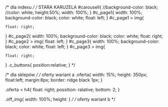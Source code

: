 <!-- ten taki śmieszn't cośek
<div id='fixed_panel'> 	
    <a class="fmenulink" href='./salon.php'> Salon </a>
  <a class="fmenulink" id='login_button' href='./logowanie.php'> <img src='./images/rim.svg' alt="Logowanie/Rejestracja" height='64'></a>
  <a class="fmenulink" href='./parts.php'> Warsztat </a> 	
</div>
-->

<!--
  STARA KARUZELA
<script type="text/javascript">
  page = 1;
  c_length = 3;
  function carousel_slide(side){
    if(side=='right'){
      document.getElementById('c_page'+page).style = 'display:none';
      page++;
      if(page>c_length){
        page = 1;
      }
      //console.log('teraz powinna się wyświetlić strona nr'+page)
      document.getElementById('c_page'+page).style = 'display:block';
    }
    if(side=='left'){
      document.getElementById('c_page'+page).style = 'display:none';
      page-=1;
      if(page<1){
        page = 3;
      }
      //console.log('teraz powinna się wyświetlić strona nr'+page)
      document.getElementById('c_page'+page).style = 'display:block';
    }
  }
</script>

  <div id='carousell'>
  <button class='c_buttons' onclick="carousel_slide('left');">⬅</button>

  <span id='c_page1' style='display:block'> 
    <img src='./images/c1.jpg' class='c_img'  height='100%' alt='Coś poszło nie tak... Spróbuj odświerzyć stronę'> <h2>BMW X5 PO NOWEMU</h2> Odkryj nową odsłone tej bestii odkręconej na maxa przez speców z LAS CZARNAS CUSTOMS </br></br> <button onclick="window.location="ofert.php?t='car'&id='abcdefg'">SPRAWDŹ TERAZ</button>
  </span> 
  <span id='c_page2' style='display:none'> 
    <img src='./images/c3.jpg' class='c_img' height='100%' alt='Coś poszło nie tak... Spróbuj odświerzyć stronę'> <h2>PO WIELU LATACH PRACY MATI MARKOWSKI PRZECHODZI NA MEMRYTURĘ</h2>Mati Markowski stuningował wiele samochodów w naszej firmie i opchnoł niezliczone ilości złomu naiwnym klientom (po lewej przykład). W dniu 29.09.2023 przeszedł on na zasłużoną emeryturę. Prawdopodobnie zostałby dłużej gdyby nie zachorował na liżme. <br> <i style='font-size:12px'>&nbsp&nbsp&nbsp&nbsp Jaką liżme?</i>
  </span>	
  <span id='c_page3' style='display:none'> 
    <img src='./images/rim.svg' class='c_img' height='100%' alt='Coś poszło nie tak... Spróbuj odświerzyć stronę'> <h2>ZBIERAJ RIM POINTS ABY DOSTAĆ NAGRODY</h2>Nasza firma wprowadziła nowy system lojalnościowy - RIM POINTS. Za każdy zakup oraz usługę dostajesz RIM POINTS, które potem możesz wymienić na nagrody takie jak oryginalne zapachy na lusterko LAS CZARNAS CUSTOMS</i>
  </span>
  <button class='c_buttons' onclick="carousel_slide('right');">➡</button>
</div>
  -->

  /* dla indexu */
  /* STARA KARUZELA 
  #carousell{
    //background-color: black;
    //color: white; 
    height:50%;
    width: 100%;
  }
  #c_page1{
    width: 100%;
    background-color: black;
    color: white;
    float: left;
  }
  #c_page1 > img{

    float: right;
  }
  #c_page2{
    width: 100%;
    background-color: black;
    color: white;
    float: right;
  }
  #c_page2 > img{
    float: left;
  }
  #c_page3{
    width: 100%;
    background-color: black;
    color: white;
    float: left;
  }
  #c_page3 > img{

    float: right;
  }
  .c_buttons{
    position:relative;
  }
  */

  /* dla sklepów */
  /* oferty wariant a 
  .oferta{
    width: 15%;
    height: 350px;
    float:left;
    margin:8px;
    border: ridge black 1px;
  }

  .oferta < h4{
    float: right;
    possition: ralative;
    bottom: 2;
  }

  .off_img{
    width: 100%;
    height: 
  }
  */
  /* oferty wariant b */